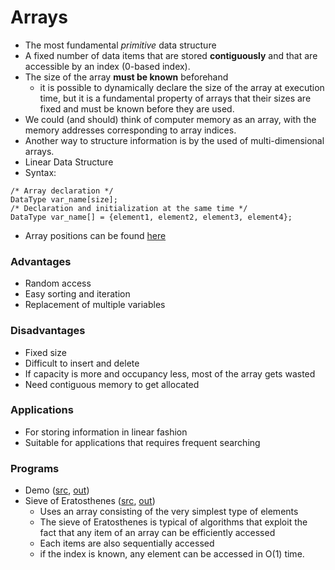 # Arrays
- The most fundamental *primitive* data structure
- A fixed number of data items that are stored **contiguously** and that are accessible by an index (0-based index).
- The size of the array **must be known** beforehand
	- it is possible to dynamically declare the size of the array at execution time, but it is a fundamental property of arrays that their sizes are fixed and must be known before they are used.
- We could (and should) think of computer memory as an array, with the memory addresses corresponding to array indices.
- Another way to structure information is by the used of multi-dimensional arrays.
- Linear Data Structure
- Syntax:
```
/* Array declaration */
DataType var_name[size];
/* Declaration and initialization at the same time */
DataType var_name[] = {element1, element2, element3, element4};
```
- Array positions can be found [here](./ArrayPositions.c)

### Advantages
- Random access
- Easy sorting and iteration
- Replacement of multiple variables

### Disadvantages
- Fixed size
- Difficult to insert and delete
- If capacity is more and occupancy less, most of the array gets wasted
- Need contiguous memory to get allocated

### Applications
- For storing information in linear fashion
- Suitable for applications that requires frequent searching

### Programs
- Demo ([src](./ArrayDemo.c), [out](./outputTXT/ArrayDemo.txt))
- Sieve of Eratosthenes ([src](./SieveOfEratosthenes.c), [out](./outputTXT/SieveOfEratosthenes.txt))
	- Uses an array consisting of the very simplest type of elements
	- The sieve of Eratosthenes is typical of algorithms that exploit the fact that any item of an array can be efficiently accessed
	- Each items are also sequentially accessed
	- if the index is known, any element can be accessed in O(1) time.